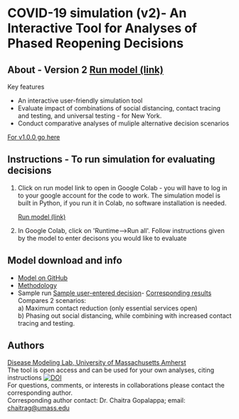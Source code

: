 # COVID-19 simulation (v2)- An Interactive Tool for Analyses of Phased Reopening Decisions

## About - Version 2  [Run model (link)](https://colab.research.google.com/drive/1c-abLtgDlDz4YNLw9WU1f0DvQil1RQEd?authuser=1#) 
Key features
  - An interactive user-friendly simulation tool
  - Evaluate impact of combinations of social distancing, contact tracing and testing, and universal testing - for New York. 
  - Conduct comparative analyses of muliple alternative decision scenarios

[For v1.0.0 go here](https://diseasemodeling.github.io/COVID19/)

## Instructions - To run simulation for evaluating decisions 
1. Click on run model link to open in Google Colab - you will have to log in to your google account for the code to work. The simulation model is built in Python, if you run it in Colab, no software installation is needed.

     [Run model (link)](https://colab.research.google.com/drive/1c-abLtgDlDz4YNLw9WU1f0DvQil1RQEd?authuser=1#) 
      
2. In Google Colab, click on 'Runtime-->Run all'. Follow instructions given by the model to enter decisons you would like to evaluate 
   
## Model download and info
 
   - [Model on GitHub](https://github.com/diseasemodeling/COVID19-v2) 
   - [Methodology](Methodology-v2.pdf) 
   - Sample run [Sample user-entered decision](samples/Sample-Decision.png)- [Corresponding results](samples/SampleRun-results.pdf)  Compares 2 scenarios: \
      a) Maximum contact reduction (only essential services open) \
      b) Phasing out social distancing, while combining with increased contact tracing and testing.
   

## Authors
[Disease Modeling Lab, University of Massachusetts Amherst](https://blogs.umass.edu/chaitrag/chaitra-gopalappa/) \
The tool is open access and can be used for your own analyses, citing instructions [![DOI](https://zenodo.org/badge/266425269.svg)](https://zenodo.org/badge/latestdoi/266425269) \
For questions, comments, or interests in collaborations please contact the corresponding author. \
Corresponding author contact: Dr. Chaitra Gopalappa; email: chaitrag@umass.edu 




